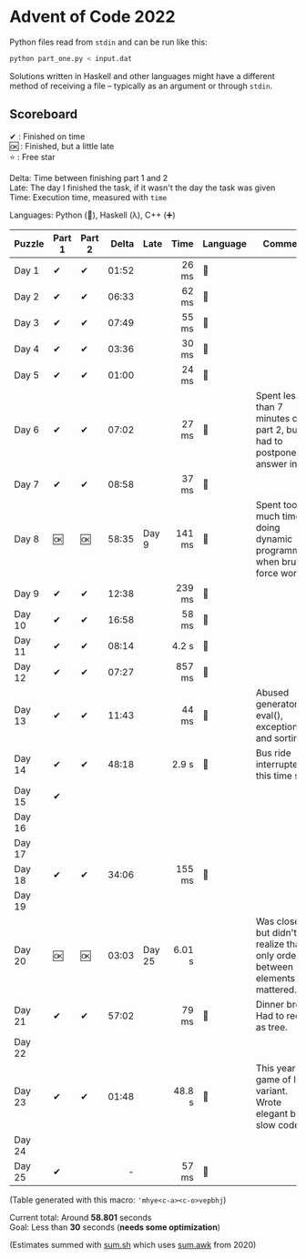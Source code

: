 # Advent of Code 2022

Python files read from `stdin` and can be run like this:

```sh
python part_one.py < input.dat
```

Solutions written in Haskell and other languages might have a different method of receiving a file – typically as an argument or through `stdin`.

## Scoreboard

✔ : Finished on time  
🆗 : Finished, but a little late  
⭐ : Free star

Delta: Time between finishing part 1 and 2  
Late: The day I finished the task, if it wasn't the day the task was given  
Time: Execution time, measured with `time`

Languages: Python (🐍), Haskell (λ), C++ (➕)

| Puzzle | Part 1 | Part 2 | Delta | Late   | Time   | Language | Comment                                                                 |
| ------ | ------ | ------ | ----: | ------ | -----: | -------- | ----------------------------------------------------------------------  |
| Day 1  | ✔      | ✔      | 01:52 |        | 26 ms  | 🐍       |                                                                         |
| Day 2  | ✔      | ✔      | 06:33 |        | 62 ms  | 🐍       |                                                                         |
| Day 3  | ✔      | ✔      | 07:49 |        | 55 ms  | 🐍       |                                                                         |
| Day 4  | ✔      | ✔      | 03:36 |        | 30 ms  | 🐍       |                                                                         |
| Day 5  | ✔      | ✔      | 01:00 |        | 24 ms  | 🐍       |                                                                         |
| Day 6  | ✔      | ✔      | 07:02 |        | 27 ms  | 🐍       | Spent less than 7 minutes on part 2, but had to postpone answer input   |
| Day 7  | ✔      | ✔      | 08:58 |        | 37 ms  | 🐍       |                                                                         |
| Day 8  | 🆗     | 🆗     | 58:35 | Day 9  | 141 ms | 🐍       | Spent too much time doing dynamic programming when brute force worked   |
| Day 9  | ✔      | ✔      | 12:38 |        | 239 ms | 🐍       |                                                                         |
| Day 10 | ✔      | ✔      | 16:58 |        | 58 ms  | 🐍       |                                                                         |
| Day 11 | ✔      | ✔      | 08:14 |        | 4.2 s  | 🐍       |                                                                         |
| Day 12 | ✔      | ✔      | 07:27 |        | 857 ms | 🐍       |                                                                         |
| Day 13 | ✔      | ✔      | 11:43 |        | 44 ms  | 🐍       | Abused generators, eval(), exceptions and sorting                       |
| Day 14 | ✔      | ✔      | 48:18 |        | 2.9 s  | 🐍       | Bus ride interrupted this time smh                                      |
| Day 15 | ✔      |        |       |        |        |          |                                                                         |
| Day 16 |        |        |       |        |        |          |                                                                         |
| Day 17 |        |        |       |        |        |          |                                                                         |
| Day 18 | ✔      | ✔      | 34:06 |        | 155 ms | 🐍       |                                                                         |
| Day 19 |        |        |       |        |        |          |                                                                         |
| Day 20 | 🆗     | 🆗     | 03:03 | Day 25 | 6.01 s |          | Was close but didn't realize that only order between elements mattered. |
| Day 21 | ✔      | ✔      | 57:02 |        | 79 ms  | 🐍       | Dinner break. Had to redo as tree.                                      |
| Day 22 |        |        |       |        |        |          |                                                                         |
| Day 23 | ✔      | ✔      | 01:48 |        | 48.8 s | 🐍       | This year's game of life variant. Wrote elegant but slow code 🙃        |
| Day 24 |        |        |       |        |        |          |                                                                         |
| Day 25 | ✔      |        | -     |        | 57 ms  | 🐍       |                                                                         |

(Table generated with this macro: `'mhye<c-a><c-o>vepbhj`)

Current total: Around **58.801** seconds  
Goal: Less than **30** seconds (**needs some optimization**)

(Estimates summed with [sum.sh](sum.sh) which uses [sum.awk](../2020/sum.awk) from 2020)

